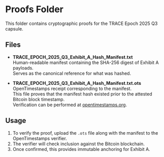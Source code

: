 # Proofs Folder

This folder contains cryptographic proofs for the TRACE Epoch 2025 Q3 capsule.  

## Files

- **TRACE_EPOCH_2025_Q3_Exhibit_A_Hash_Manifest.txt**  
  Human-readable manifest containing the SHA-256 digest of Exhibit A payloads.  
  Serves as the canonical reference for what was hashed.

- **TRACE_EPOCH_2025_Q3_Exhibit_A_Hash_Manifest.txt.ots**  
  OpenTimestamps receipt corresponding to the manifest.  
  This file proves that the manifest hash existed prior to the attested Bitcoin block timestamp.  
  Verification can be performed at [opentimestamps.org](https://opentimestamps.org).

## Usage

1. To verify the proof, upload the `.ots` file along with the manifest to the OpenTimestamps verifier.  
2. The verifier will check inclusion against the Bitcoin blockchain.  
3. Once confirmed, this provides immutable anchoring for Exhibit A.
